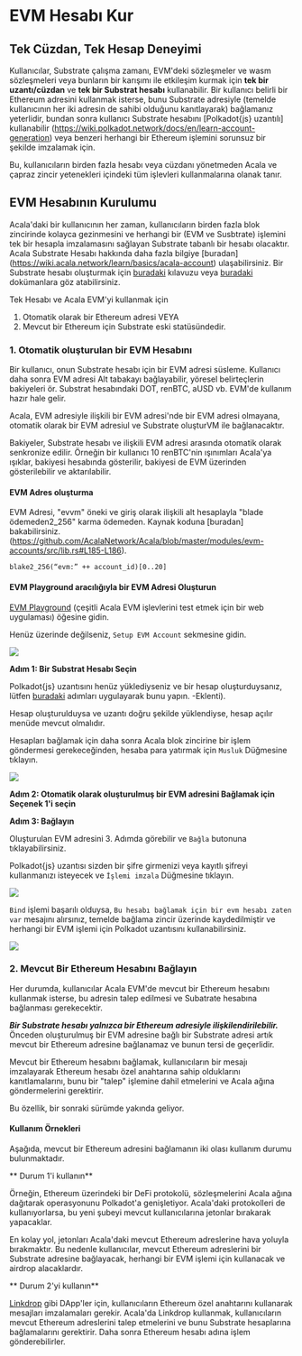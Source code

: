 # EVM Hesabı Kur

## **Tek Cüzdan, Tek Hesap Deneyimi**

Kullanıcılar, Substrate çalışma zamanı, EVM'deki sözleşmeler ve wasm sözleşmeleri veya bunların bir karışımı ile etkileşim kurmak için **tek bir uzantı/cüzdan** ve **tek bir Substrat hesabı** kullanabilir. Bir kullanıcı belirli bir Ethereum adresini kullanmak isterse, bunu Substrate adresiyle \(temelde kullanıcının her iki adresin de sahibi olduğunu kanıtlayarak\) bağlamanız yeterlidir, bundan sonra kullanıcı Substrate hesabını [Polkadot{js} uzantılı] kullanabilir (https://wiki.polkadot.network/docs/en/learn-account-generation) veya benzeri herhangi bir Ethereum işlemini sorunsuz bir şekilde imzalamak için.

Bu, kullanıcıların birden fazla hesabı veya cüzdanı yönetmeden Acala ve çapraz zincir yetenekleri içindeki tüm işlevleri kullanmalarına olanak tanır.

## EVM Hesabının Kurulumu

Acala'daki bir kullanıcının her zaman, kullanıcıların birden fazla blok zincirinde kolayca gezinmesini ve herhangi bir \(EVM ve Susbtrate\) işlemini tek bir hesapla imzalamasını sağlayan Substrate tabanlı bir hesabı olacaktır. Acala Substrate Hesabı hakkında daha fazla bilgiye [buradan] (https://wiki.acala.network/learn/basics/acala-account) ulaşabilirsiniz. Bir Substrate hesabı oluşturmak için [buradaki](https://wiki.acala.network/learn/get-started#create-a-polkadot-account) kılavuzu veya [buradaki](https://wiki.polkadot.network/docs/en/) dokümanlara göz atabilirsiniz.  

Tek Hesabı ve Acala EVM'yi kullanmak için

1. Otomatik olarak bir Ethereum adresi VEYA
2. Mevcut bir Ethereum için Substrate eski statüsündedir.

### **1. Otomatik oluşturulan bir EVM Hesabını**

Bir kullanıcı, onun Substrate hesabı için bir EVM adresi süsleme. Kullanıcı daha sonra EVM adresi Alt tabakayı bağlayabilir, yöresel belirteçlerin bakiyeleri ör. Substrat hesabındaki DOT, renBTC, aUSD vb. EVM'de kullanım hazır hale gelir.

Acala, EVM adresiyle ilişkili bir EVM adresi'nde bir EVM adresi olmayana, otomatik olarak bir EVM adresiul ve Substrate oluşturVM ile bağlanacaktır.

Bakiyeler, Substrate hesabı ve ilişkili EVM adresi arasında otomatik olarak senkronize edilir. Örneğin bir kullanıcı 10 renBTC'nin ışınımları Acala'ya ışıklar, bakiyesi hesabında gösterilir, bakiyesi de EVM üzerinden gösterilebilir ve aktarılabilir.

#### EVM Adres oluşturma

EVM Adresi, "evvm" öneki ve giriş olarak ilişkili alt hesaplayla "blade ödemeden2_256" karma ödemeden. Kaynak koduna [buradan] bakabilirsiniz. (https://github.com/AcalaNetwork/Acala/blob/master/modules/evm-accounts/src/lib.rs#L185-L186).

```text
blake2_256(“evm:” ++ account_id)[0..20]
```

#### EVM Playground aracılığıyla bir EVM Adresi Oluşturun

[EVM Playground](https://evm.acala.network/#/evmAccount) \(çeşitli Acala EVM işlevlerini test etmek için bir web uygulaması\) öğesine gidin.

Henüz üzerinde değilseniz, `Setup EVM Account` sekmesine gidin.

![](../../../../.gitbook/assets/screen-shot-2021-02-03-at-10.52.25-am.png)

**Adım 1: Bir Substrat Hesabı Seçin**

Polkadot{js} uzantısını henüz yüklediyseniz ve bir hesap oluşturduysanız, lütfen [buradaki](https://wiki.polkadot.network/docs/en/learn-account-generation#polkadotjs-browser) adımları uygulayarak bunu yapın. -Eklenti).

Hesap oluşturulduysa ve uzantı doğru şekilde yüklendiyse, hesap açılır menüde mevcut olmalıdır.

Hesapları bağlamak için daha sonra Acala blok zincirine bir işlem göndermesi gerekeceğinden, hesaba para yatırmak için `Musluk` Düğmesine tıklayın.

![](../../../../.gitbook/assets/screen-shot-2021-02-03-at-10.53.47-am.png)

**Adım 2: Otomatik olarak oluşturulmuş bir EVM adresini Bağlamak için Seçenek 1'i seçin**

**Adım 3: Bağlayın**

Oluşturulan EVM adresini 3. Adımda görebilir ve `Bağla` butonuna tıklayabilirsiniz.

Polkadot{js} uzantısı sizden bir şifre girmenizi veya kayıtlı şifreyi kullanmanızı isteyecek ve `İşlemi imzala` Düğmesine tıklayın.

![](../../../../.gitbook/assets/screen-shot-2021-02-03-at-10.54.49-am.png)

`Bind` işlemi başarılı olduysa, `Bu hesabı bağlamak için bir evm hesabı zaten var` mesajını alırsınız, temelde bağlama zincir üzerinde kaydedilmiştir ve herhangi bir EVM işlemi için Polkadot uzantısını kullanabilirsiniz.

![](../../../../.gitbook/assets/screen-shot-2021-02-03-at-5.01.33-pm.png)

### **2. Mevcut Bir Ethereum Hesabını Bağlayın**

Her durumda, kullanıcılar Acala EVM'de mevcut bir Ethereum hesabını kullanmak isterse, bu adresin talep edilmesi ve Subatrate hesabına bağlanması gerekecektir.

_**Bir Substrate hesabı yalnızca bir Ethereum adresiyle ilişkilendirilebilir.**_ Önceden oluşturulmuş bir EVM adresine bağlı bir Substrate adresi artık mevcut bir Ethereum adresine bağlanamaz ve bunun tersi de geçerlidir.

Mevcut bir Ethereum hesabını bağlamak, kullanıcıların bir mesajı imzalayarak Ethereum hesabı özel anahtarına sahip olduklarını kanıtlamalarını, bunu bir "talep" işlemine dahil etmelerini ve Acala ağına göndermelerini gerektirir.

Bu özellik, bir sonraki sürümde yakında geliyor.

#### Kullanım Örnekleri

Aşağıda, mevcut bir Ethereum adresini bağlamanın iki olası kullanım durumu bulunmaktadır.

** Durum 1'i kullanın**

Örneğin, Ethereum üzerindeki bir DeFi protokolü, sözleşmelerini Acala ağına dağıtarak operasyonunu Polkadot'a genişletiyor. Acala'daki protokolleri de kullanıyorlarsa, bu yeni şubeyi mevcut kullanıcılarına jetonlar bırakarak yapacaklar.

En kolay yol, jetonları Acala'daki mevcut Ethereum adreslerine hava yoluyla bırakmaktır. Bu nedenle kullanıcılar, mevcut Ethereum adreslerini bir Substrate adresine bağlayacak, herhangi bir EVM işlemi için kullanacak ve airdrop alacaklardır.

** Durum 2'yi kullanın**

[Linkdrop](https://linkdrop.io/) gibi DApp'ler için, kullanıcıların Ethereum özel anahtarını kullanarak mesajları imzalamaları gerekir. Acala'da Linkdrop kullanmak, kullanıcıların mevcut Ethereum adreslerini talep etmelerini ve bunu Substrate hesaplarına bağlamalarını gerektirir. Daha sonra Ethereum hesabı adına işlem gönderebilirler.
